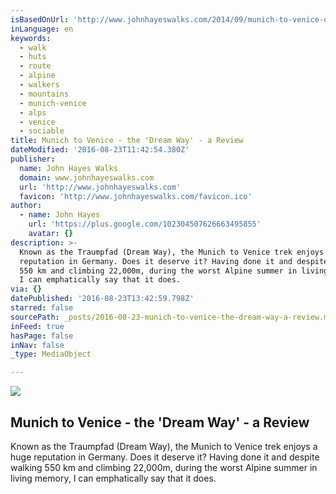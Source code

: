 ```yaml
---
isBasedOnUrl: 'http://www.johnhayeswalks.com/2014/09/munich-to-venice-dream-way-review.html'
inLanguage: en
keywords:
  - walk
  - huts
  - route
  - alpine
  - walkers
  - mountains
  - munich-venice
  - alps
  - venice
  - sociable
title: Munich to Venice - the 'Dream Way' - a Review
dateModified: '2016-08-23T11:42:54.380Z'
publisher:
  name: John Hayes Walks
  domain: www.johnhayeswalks.com
  url: 'http://www.johnhayeswalks.com'
  favicon: 'http://www.johnhayeswalks.com/favicon.ico'
author:
  - name: John Hayes
    url: 'https://plus.google.com/102304507626663495855'
    avatar: {}
description: >-
  Known as the Traumpfad (Dream Way), the Munich to Venice trek enjoys a huge
  reputation in Germany. Does it deserve it? Having done it and despite walking
  550 km and climbing 22,000m, during the worst Alpine summer in living memory,
  I can emphatically say that it does.
via: {}
datePublished: '2016-08-23T13:42:59.798Z'
starred: false
sourcePath: _posts/2016-08-23-munich-to-venice-the-dream-way-a-review.md
inFeed: true
hasPage: false
inNav: false
_type: MediaObject

---
```

<article style=""><img src="https://1.bp.blogspot.com/-_fpW2Z09D5I/VB_ccDvYOWI/AAAAAAAAkbM/pE_sCP-qa1I/w1200-h630-p-nu/P1030419.jpg" /><h1>Munich to Venice - the 'Dream Way' - a Review</h1><p>Known as the Traumpfad (Dream Way), the Munich to Venice trek enjoys a huge reputation in Germany. Does it deserve it? Having done it and despite walking 550 km and climbing 22,000m, during the worst Alpine summer in living memory, I can emphatically say that it does.</p></article>